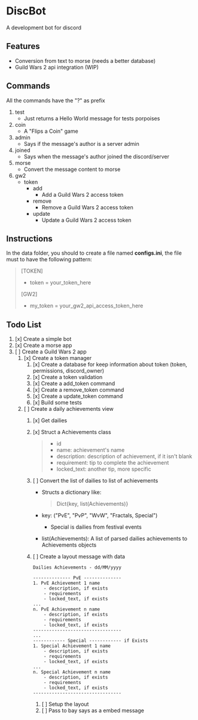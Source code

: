
# DiscBot

A development bot for discord

## Features

- Conversion from text to morse (needs a better database)
- Guild Wars 2 api integration (WIP)

## Commands

All the commands have the "?" as prefix

1. test 
   - Just returns a Hello World message for tests porpoises
2. coin
    - A "Flips a Coin" game
3. admin
    - Says if the message's author is a server admin
3. joined
    - Says when the message's author joined the discord/server
5. morse
    - Convert the message content to morse
6. gw2
    - token
        - add
            - Add a Guild Wars 2 access token
        - remove
            - Remove a Guild Wars 2 access token
        - update
            - Update a Guild Wars 2 access token

## Instructions

In the data folder, you should to create a file named **configs.ini**, the file must to have the following pattern:
> [TOKEN]
> - token = your_token_here
>  
> [GW2]
> - my_token = your_gw2_api_access_token_here

## Todo List

1. [x] Create a simple bot
2. [x] Create a morse app
3. [ ] Create a Guild Wars 2 app
    1. [x] Create a token manager
        1. [x] Create a database for keep information about token (token, permissions, discord_owner) 
        2. [x] Create a token validation
        1. [x] Create a add_token command
        2. [x] Create a remove_token command
        3. [x] Create a update_token command
        4. [x] Build some tests
    5. [ ] Create a daily achievements view
        1. [x] Get dailies 
        2. [x] Struct a Achievements class
            > - id
            > - name: achievement's name
            > - description: description of achievement, if it isn't blank
            > -  requirement: tip to complete the achievement 
            > - locked_text: another tip, more specific

        2. [ ] Convert the list of dailies to list of achievements
            - Structs a dictionary like:
                > Dict{key, list(Achievements)}

            - key: ("PvE", "PvP", "WvW", "Fractals, Special")
                - Special is dailies from festival events
            - list(Achievements): A list of parsed dailies achievements to Achievements objects
            
        4. [ ] Create a layout message with data
            ```
            Dailies Achievements - dd/MM/yyyy
            
            -------------- PvE --------------
            1. PvE Achievement 1 name
                - description, if exists
                - requirements 
                - locked_text, if exists
            ...
            n. PvE Achievement n name
                - description, if exists
                - requirements
                - locked_text, if exists
            ---------------------------------
            ...
            ------------ Special ------------ if Exists
            1. Special Achievement 1 name
                - description, if exists
                - requirements 
                - locked_text, if exists
            ...
            n. Special Achievement n name
                - description, if exists
                - requirements
                - locked_text, if exists
            ---------------------------------
            ```
            1. [ ] Setup the layout
            2. [ ] Pass to bay says as a embed message
